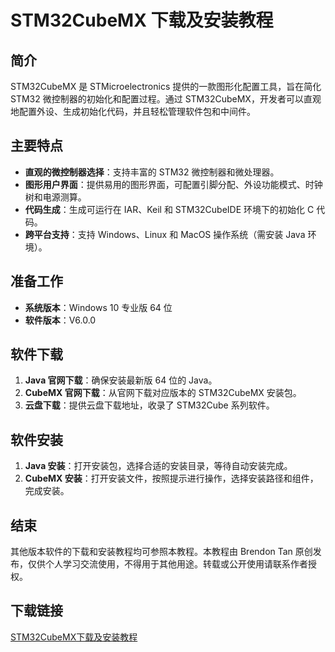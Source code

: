 # STM32CubeMX 下载及安装教程

## 简介
STM32CubeMX 是 STMicroelectronics 提供的一款图形化配置工具，旨在简化 STM32 微控制器的初始化和配置过程。通过 STM32CubeMX，开发者可以直观地配置外设、生成初始化代码，并且轻松管理软件包和中间件。

## 主要特点
- **直观的微控制器选择**：支持丰富的 STM32 微控制器和微处理器。
- **图形用户界面**：提供易用的图形界面，可配置引脚分配、外设功能模式、时钟树和电源测算。
- **代码生成**：生成可运行在 IAR、Keil 和 STM32CubeIDE 环境下的初始化 C 代码。
- **跨平台支持**：支持 Windows、Linux 和 MacOS 操作系统（需安装 Java 环境）。

## 准备工作
- **系统版本**：Windows 10 专业版 64 位
- **软件版本**：V6.0.0

## 软件下载
1. **Java 官网下载**：确保安装最新版 64 位的 Java。
2. **CubeMX 官网下载**：从官网下载对应版本的 STM32CubeMX 安装包。
3. **云盘下载**：提供云盘下载地址，收录了 STM32Cube 系列软件。

## 软件安装
1. **Java 安装**：打开安装包，选择合适的安装目录，等待自动安装完成。
2. **CubeMX 安装**：打开安装文件，按照提示进行操作，选择安装路径和组件，完成安装。

## 结束
其他版本软件的下载和安装教程均可参照本教程。本教程由 Brendon Tan 原创发布，仅供个人学习交流使用，不得用于其他用途。转载或公开使用请联系作者授权。

## 下载链接

[STM32CubeMX下载及安装教程](https://pan.quark.cn/s/b09032f07706)